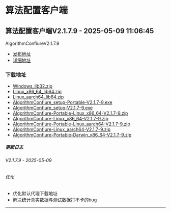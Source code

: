 # 算法配置客户端
## 算法配置客户端V2.1.7.9 - 2025-05-09 11:06:45
AlgorithmConfiureV2.1.7.9
*  [发布地址](https://github.com/jadehh/AlgorithmConfigUI/releases/tag/V2.1.7.9)
*  [详细地址](https://github.com/jadehh/jadehh_file/releases/tag/AlgorithmConfiureV2.1.7.9)
### 下载地址
* [Windows_lib32.zip](https://github.com/jadehh/jadehh_file/releases/download/AlgorithmConfiureV2.1.7.9/Windows_lib32.zip)
* [Linux_x86_64_lib64.zip](https://github.com/jadehh/jadehh_file/releases/download/AlgorithmConfiureV2.1.7.9/Linux_x86_64_lib64.zip)
* [Linux_aarch64_lib64.zip](https://github.com/jadehh/jadehh_file/releases/download/AlgorithmConfiureV2.1.7.9/Linux_aarch64_lib64.zip)
* [AlgorithmConfiure_setup-Portable-V2.1.7-9.exe](https://github.com/jadehh/jadehh_file/releases/download/AlgorithmConfiureV2.1.7.9/AlgorithmConfiure_setup-Portable-V2.1.7-9.exe)
* [AlgorithmConfiure_setup-V2.1.7-9.exe](https://github.com/jadehh/jadehh_file/releases/download/AlgorithmConfiureV2.1.7.9/AlgorithmConfiure_setup-V2.1.7-9.exe)
* [AlgorithmConfiure-Portable-Linux_x86_64-V2.1.7-9.zip](https://github.com/jadehh/jadehh_file/releases/download/AlgorithmConfiureV2.1.7.9/AlgorithmConfiure-Portable-Linux_x86_64-V2.1.7-9.zip)
* [AlgorithmConfiure-Linux_x86_64-V2.1.7-9.zip](https://github.com/jadehh/jadehh_file/releases/download/AlgorithmConfiureV2.1.7.9/AlgorithmConfiure-Linux_x86_64-V2.1.7-9.zip)
* [AlgorithmConfiure-Portable-Linux_aarch64-V2.1.7-9.zip](https://github.com/jadehh/jadehh_file/releases/download/AlgorithmConfiureV2.1.7.9/AlgorithmConfiure-Portable-Linux_aarch64-V2.1.7-9.zip)
* [AlgorithmConfiure-Linux_aarch64-V2.1.7-9.zip](https://github.com/jadehh/jadehh_file/releases/download/AlgorithmConfiureV2.1.7.9/AlgorithmConfiure-Linux_aarch64-V2.1.7-9.zip)
* [AlgorithmConfiure-Portable-Darwin_x86_64-V2.1.7-9.zip](https://github.com/jadehh/jadehh_file/releases/download/AlgorithmConfiureV2.1.7.9/AlgorithmConfiure-Portable-Darwin_x86_64-V2.1.7-9.zip)
##### 更新日志
###### V2.1.7.9 - 2025-05-09
###### 优化
* 优化默认代理下载地址
* 解决统计真实数据与测试数据打不卡的bug
----
